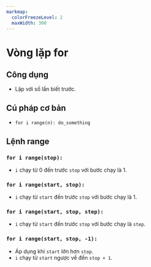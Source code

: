 ```yaml
---
markmap:
  colorFreezeLevel: 2
  maxWidth: 300
---
```


# Vòng lặp for

## Công dụng

- Lặp với số lần biết trước.

## Cú pháp cơ bản

- `for i range(n): do_something`

## Lệnh range

### `for i range(stop):`

- `i` chạy từ 0 đến trước `stop` với bước chạy là 1.

### `for i range(start, stop):`

- `i` chạy từ `start` đến trước `stop` với bước chạy là 1.

### `for i range(start, stop, step):`

- `i` chạy từ `start` đến trước `stop` với bước chạy là `step`.

### `for i range(start, stop, -1):`

- Áp dụng khi `start` lớn hơn `stop`.
- `i` chạy từ `start` ngược về đến `stop + 1`.